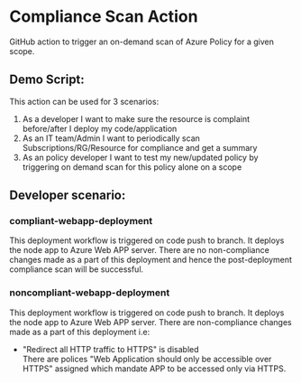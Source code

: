 # Compliance Scan Action

GitHub action to trigger an on-demand scan of Azure Policy for a given scope.

## Demo Script:

This action can be used for 3 scenarios:
1. As a developer I want to make sure the resource is complaint before/after I deploy my code/application
2. As an IT team/Admin I want to periodically scan Subscriptions/RG/Resource for compliance and get a summary 
3. As an policy developer I want to test my new/updated policy by triggering on demand scan for this policy alone on a scope

## Developer scenario:
### compliant-webapp-deployment
This deployment workflow is triggered on code push to branch. It deploys the node app to Azure Web APP server. There are no non-compliance changes made as a part of this deployment and hence the post-deployment compliance scan will be successful.


### noncompliant-webapp-deployment
This deployment workflow is triggered on code push to branch. It deploys the node app to Azure Web APP server. There are  non-compliance changes made as a part of this deployment i.e:
- "Redirect all HTTP traffic to HTTPS" is disabled <br>
 There are polices "Web Application should only be accessible over HTTPS" assigned which mandate APP to be accessed only via HTTPS.

 

 
